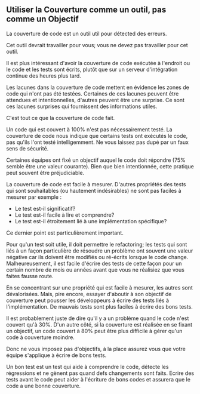## Utiliser la Couverture comme un outil, pas comme un Objectif

La couverture de code est un outil util pour détected des erreurs.

Cet outil devrait travailler pour vous; vous ne devez pas travailler pour cet outil.

Il est plus intéressant d'avoir la couverture de code exécutée à l'endroit ou le code et les tests sont écrits, plutôt que sur un serveur d'intégration continue des heures plus tard.


Les lacunes dans la couverture de code mettent en évidence les zones de code qui n'ont pas été testées. Certaines de ces lacunes peuvent être attendues et intentionnelles, d'autres peuvent être une surprise. Ce sont ces lacunes surprises qui fournissent des informations utiles.

C'est tout ce que la couverture de code fait.

Un code qui est couvert à 100% n'est pas nécessairement testé. La couverture de code nous indique que certains tests ont exécutés le code, pas qu'ils l'ont testé intelligemment. Ne vous laissez pas dupé par un faux sens de sécurité.

Certaines équipes ont fixé un objectif auquel le code doit répondre (75% semble être une valeur courante). Bien que bien intentionnée, cette pratique peut souvent être préjudiciable.

La couverture de code est facile à mesurer. D'autres propriétés des tests qui sont souhaitables (ou hautement indésirables) ne sont pas faciles à mesurer par exemple :

* Le test est-il significatif?
* Le test est-il facile à lire et comprendre?
* Le test est-il étroitement lié à une implémentation spécifique?

Ce dernier point est particulièrement important.

Pour qu'un test soit utile, il doit permettre le refactoring; les tests qui sont liés à un façon particulière de résoudre un problème ont souvent une valeur négative car ils doivent être modifiés ou ré-écrits lorsque le code change. Malheureusement, il est facile d'écrire des tests de cette façon pour un certain nombre de mois ou années avant que vous ne réalisiez que vous faites fausse route.

En se concentrant sur une propriété qui est facile à mesurer, les autres sont dévalorisées. Mais, pire encore, essayer d'aboutir à son objectif de couverture peut pousser les développeurs à écrire des tests liés à l'implémentation. De mauvais tests sont plus faciles à écrire des bons tests.

Il est probablement juste de dire qu'il y a un problème quand le code n'est couvert qu'à 30%. D'un autre côté, si la couverture est réalisée en se fixant un objectif, un code couvert à 80% peut être plus difficile à gérer qu'un code à couverture moindre.

Donc ne vous imposez pas d'objectifs, à la place assurez vous que votre équipe s'applique à écrire de bons tests.

Un bon test est un test qui aide à comprendre le code, détecte les régressions et ne gènent pas quand defs changements sont faits. Ecrire des tests avant le code peut aider à l'écriture de bons codes et assurera que le code a une bonne couverture.
